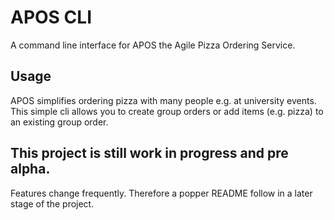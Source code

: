# APOS CLI
A command line interface for APOS the Agile Pizza Ordering Service.

## Usage
APOS simplifies ordering pizza with many people e.g. at university events.
This simple cli allows you to create group orders or add items (e.g. pizza) to an existing group order.

## This project is still work in progress and pre alpha.
Features change frequently.
Therefore a popper README follow in a later stage of the project.
